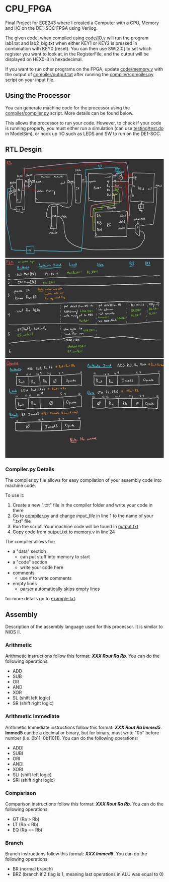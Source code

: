 # CPU_FPGA
Final Project for ECE243 where I created a Computer with a CPU, Memory and I/O on the DE1-SOC FPGA using Verilog.


The given code, when compiled using [code/IO.v](https://github.com/adamrt27/CPU_FPGA/blob/main/code/IO.v) will run the program lab1.txt and lab2_big.txt when either KEY1 or KEY2 is pressed in combination with KEY0 (reset). You can then use SW[2:0] to set which register you want to look at, in the RegisterFile, and the output will be displayed on HEX0-3 in hexadecimal.


If you want to run other programs on the FPGA, update [code/memory.v](https://github.com/adamrt27/CPU_FPGA/blob/main/code/memory.v) with the output of [compiler/output.txt](https://github.com/adamrt27/CPU_FPGA/blob/main/compiler/output.txt) after running the [compiler/compiler.py](https://github.com/adamrt27/CPU_FPGA/blob/main/compiler/compiler.py) script on your input file.

## Using the Processor
You can generate machine code for the processor using the [compiler/compiler.py](https://github.com/adamrt27/CPU_FPGA/blob/main/compiler/compiler.py) script. More details can be found below.

This allows the processor to run your code. However, to check if your code is running properly, you must either run a simulation (can use [testing/test.do](testing/test.do) in ModelSim), or hook up I/O such as LEDS and SW to run on the DE1-SOC.

## RTL Desgin
![Datapath](https://github.com/adamrt27/CPU_FPGA/blob/main/readme/Project-7.jpg)
![Finite State Machine](https://github.com/adamrt27/CPU_FPGA/blob/main/readme/Project-8.jpg)
![Opcodes](https://github.com/adamrt27/CPU_FPGA/blob/main/readme/Project-9.jpg)

### Compiler.py Details
The compiler.py file allows for easy compilation of your assembly code into machine code. 

To use it:
1) Create a new ".txt" file in the compiler folder and write your code in there
2) Go to [compiler.py](compiler/compiler.py) and change *input_file* in line 1 to the name of your ".txt" file
3) Run the script. Your machine code will be found in [output.txt](compiler/output.txt)
4) Copy code from [output.txt](compiler/output.txt) to [memory.v](code/memory.v) in line 24

The compiler allows for:
* a "data" section
  * can put stuff into memory to start
* a "code" section
  * write your code here
* comments
  * use # to write comments
* empty lines
  * parser automatically skips empty lines
 
for more details go to [example.txt](compiler/example.txt).

## Assembly
Description of the assembly language used for this processor. It is similar to NIOS II.
### Arithmetic
Arithmetic instructions follow this format: **_XXX Rout Ra Rb_**.
You can do the following operations:
* ADD
* SUB
* OR
* AND
* XOR
* SL (shift left logic)
* SR (shift right logic)

### Arithmetic Immediate
Arithmetic Immediate instructions follow this format: **_XXX Rout Ra Immed5_**. **Immed5** can be a decimal or binary, but for binary, must write "0b" before number (i.e. 0b11, 0b11011).
You can do the following operations:
* ADDI
* SUBI
* ORI
* ANDI
* XORI
* SLI (shift left logic)
* SRI (shift right logic)

### Comparison
Comparison instructions follow this format: **_XXX Rout Ra Rb_**.
You can do the following operations:
* GT (Ra > Rb)
* LT (Ra < Rb)
* EQ (Ra == Rb)

### Branch
Branch instructions follow this format: **_XXX Immed5_**.
You can do the following operations:
* BR (normal branch)
* BRZ (branch if Z flag is 1, meaning last operations in ALU was equal to 0)
